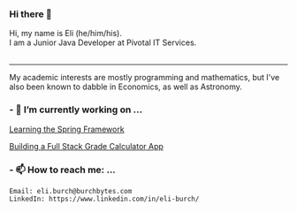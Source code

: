 ### Hi there 👋
Hi, my name is Eli (he/him/his).<br/> I am a Junior Java Developer at Pivotal IT Services.<br/><br/>

---
My academic interests are mostly programming and mathematics, but I've also been known to dabble in Economics, as well as Astronomy.
### - 🔭 I’m currently working on ...

[Learning the Spring Framework](https://spring.io/)

[Building a Full Stack Grade Calculator App](https://github.com/redawl/Grade-Calc)

### - 📫 How to reach me: ...
```
Email: eli.burch@burchbytes.com
LinkedIn: https://www.linkedin.com/in/eli-burch/
```
